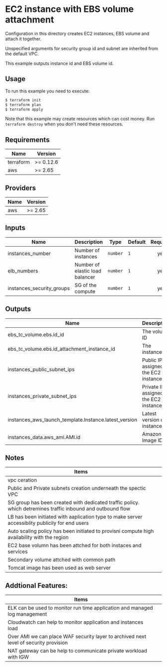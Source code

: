 # EC2 instance with EBS volume attachment

Configuration in this directory creates EC2 instances, EBS volume and attach it together.

Unspecified arguments for security group id and subnet are inherited from the default VPC.

This example outputs instance id and EBS volume id.

## Usage

To run this example you need to execute:

```bash
$ terraform init
$ terraform plan
$ terraform apply
```

Note that this example may create resources which can cost money. Run `terraform destroy` when you don't need these resources.

<!-- BEGINNING OF PRE-COMMIT-TERRAFORM DOCS HOOK -->
## Requirements

| Name | Version |
|------|---------|
| terraform | >= 0.12.6 |
| aws | >= 2.65 |

## Providers

| Name | Version |
|------|---------|
| aws | >= 2.65 |

## Inputs

| Name | Description | Type | Default | Required |
|------|-------------|------|---------|:--------:|
| instances\_number | Number of instances | `number` | `1` | yes |
| elb\_numbers | Number of elastic load balancer | `number` | `1` | yes |
| instances\_security_groups | SG of the compute| `number` | `1` | yes |


## Outputs

| Name | Description |
|------|-------------|
| ebs\_tc_volume.ebs.id\_id | The volume ID |
| ebs\_tc_volume.ebs.id\_attachment\_instance\_id | The instance ID |
| instances\_public_subnet\_ips | Public IPs assigned to the EC2 instance |
| instances\_private_subnet\_ips | Private IPs assigned to the EC2 instance |
| instances\_aws_launch_template.Instance.latest_version | Latest version of instances |
| instances\_data.aws_ami.AMI.id | Amazon Image ID |


## Notes

| Items |  |
|------|-------------|
| vpc ceration  |
| Public and Private subnets creation underneath the spectic VPC  |
| SG group has been created with dedicated traffic policy. which detremines traffic inbound and outbound flow  |
| LB has been initiated with aaplication type to make server accessiblity publicily for end users  |
| Auto scaling policy has been initiated to provisni compute high availability with the region  |
| EC2 base volumn has been attched for both instaces and services  |
| Secondary volume attched with common path |
| Tomcat image has been used as web server  |



## Addtional Features:

| Items |  |
|------|-------------|
| ELK can be used to monitor run time application and managed log management  |
| Cloudwatch can help to monitor application and instances load  |
| Over AMI we can place WAF security layer to archived next level of security provision  |
| NAT gateway can be help to communicate private workload with IGW  |

